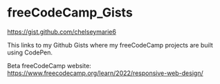 # freeCodeCamp_Gists

https://gist.github.com/chelseymarie6

This links to my Github Gists where my freeCodeCamp projects are built using CodePen.

Beta freeCodeCamp website: https://www.freecodecamp.org/learn/2022/responsive-web-design/
